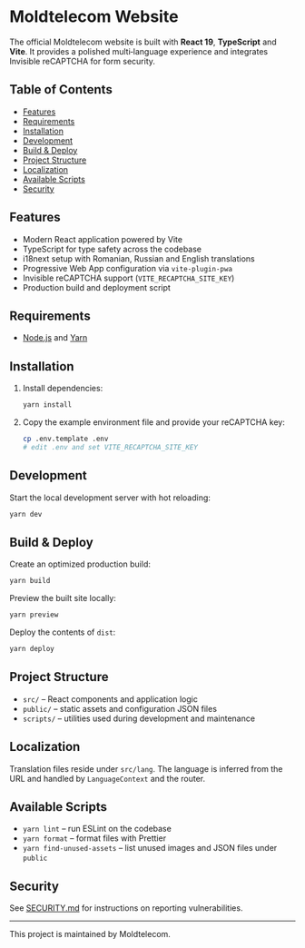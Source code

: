 # Moldtelecom Website

The official Moldtelecom website is built with **React 19**, **TypeScript** and **Vite**. It provides a polished multi‑language experience and integrates Invisible reCAPTCHA for form security.

## Table of Contents

- [Features](#features)
- [Requirements](#requirements)
- [Installation](#installation)
- [Development](#development)
- [Build & Deploy](#build--deploy)
- [Project Structure](#project-structure)
- [Localization](#localization)
- [Available Scripts](#available-scripts)
- [Security](#security)

## Features

- Modern React application powered by Vite
- TypeScript for type safety across the codebase
- i18next setup with Romanian, Russian and English translations
- Progressive Web App configuration via `vite-plugin-pwa`
- Invisible reCAPTCHA support (`VITE_RECAPTCHA_SITE_KEY`)
- Production build and deployment script

## Requirements

- [Node.js](https://nodejs.org/) and [Yarn](https://yarnpkg.com/)

## Installation

1. Install dependencies:
   ```bash
   yarn install
   ```
2. Copy the example environment file and provide your reCAPTCHA key:
   ```bash
   cp .env.template .env
   # edit .env and set VITE_RECAPTCHA_SITE_KEY
   ```

## Development

Start the local development server with hot reloading:

```bash
yarn dev
```

## Build & Deploy

Create an optimized production build:

```bash
yarn build
```

Preview the built site locally:

```bash
yarn preview
```

Deploy the contents of `dist`:

```bash
yarn deploy
```

## Project Structure

- `src/` – React components and application logic
- `public/` – static assets and configuration JSON files
- `scripts/` – utilities used during development and maintenance

## Localization

Translation files reside under `src/lang`. The language is inferred from the URL and handled by `LanguageContext` and the router.

## Available Scripts

- `yarn lint` – run ESLint on the codebase
- `yarn format` – format files with Prettier
- `yarn find-unused-assets` – list unused images and JSON files under `public`

## Security

See [SECURITY.md](SECURITY.md) for instructions on reporting vulnerabilities.

---

This project is maintained by Moldtelecom.
